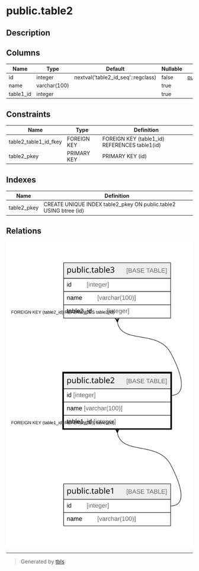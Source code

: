 # public.table2

## Description

## Columns

| Name | Type | Default | Nullable | Children | Parents | Comment |
| ---- | ---- | ------- | -------- | -------- | ------- | ------- |
| id | integer | nextval('table2_id_seq'::regclass) | false | [public.table3](public.table3.md) |  |  |
| name | varchar(100) |  | true |  |  |  |
| table1_id | integer |  | true |  | [public.table1](public.table1.md) |  |

## Constraints

| Name | Type | Definition |
| ---- | ---- | ---------- |
| table2_table1_id_fkey | FOREIGN KEY | FOREIGN KEY (table1_id) REFERENCES table1(id) |
| table2_pkey | PRIMARY KEY | PRIMARY KEY (id) |

## Indexes

| Name | Definition |
| ---- | ---------- |
| table2_pkey | CREATE UNIQUE INDEX table2_pkey ON public.table2 USING btree (id) |

## Relations

![er](public.table2.svg)

---

> Generated by [tbls](https://github.com/k1LoW/tbls)
